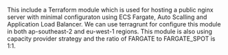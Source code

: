 This include a Terraform module which is used for hosting a public nginx server with minimal configuraton using ECS Fargate, Auto Scalling and Application Load Balancer. We can use terragrunt for configure this module in both ap-southeast-2 and eu-west-1 regions. This module is also using capacity provider strategy and the ratio of FARGATE to FARGATE_SPOT is 1:1.